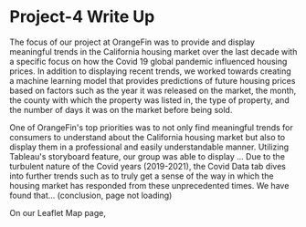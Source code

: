 # Project-4 Write Up

The focus of our project at OrangeFin was to provide and display meaningful trends in the California housing market over the last decade with a specific focus on how the Covid 19 global pandemic influenced housing prices. In addition to displaying recent trends, we worked towards creating a machine learning model that provides predictions of future housing prices based on factors such as the year it was released on the market, the month, the county with which the property was listed in, the type of property, and the number of days it was on the market before being sold. 

One of OrangeFin's top priorities was to not only find meaningful trends for consumers to understand about the California housing market but also to display them in a professional and easily understandable manner. Utilizing Tableau's storyboard feature, our group was able to display ... Due to the turbulent nature of the Covid years (2019-2021), the Covid Data tab dives into further trends such as to truly get a sense of the way in which the housing market has responded from these unprecedented times. We have found that... (conclusion, page not loading)

On our Leaflet Map page, 
